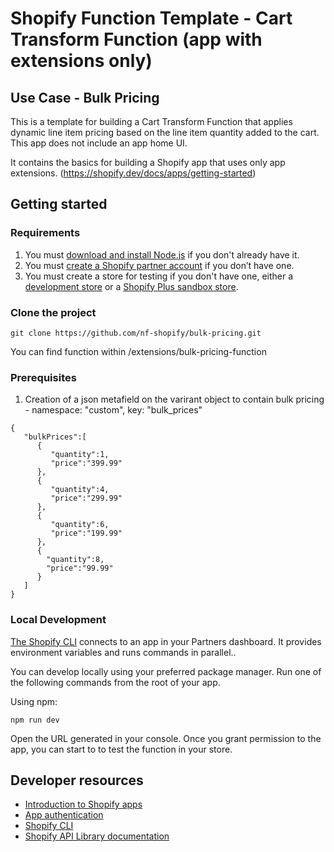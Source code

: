 # Shopify Function Template - Cart Transform Function (app with extensions only)
## Use Case - Bulk Pricing

This is a template for building a Cart Transform Function that applies dynamic line item pricing based on the line item quantity added to the cart. This app does not include an app home UI.

It contains the basics for building a Shopify app that uses only app extensions. (https://shopify.dev/docs/apps/getting-started)

## Getting started

### Requirements

1. You must [download and install Node.js](https://nodejs.org/en/download/) if you don't already have it.
1. You must [create a Shopify partner account](https://partners.shopify.com/signup) if you don’t have one.
1. You must create a store for testing if you don't have one, either a [development store](https://help.shopify.com/en/partners/dashboard/development-stores#create-a-development-store) or a [Shopify Plus sandbox store](https://help.shopify.com/en/partners/dashboard/managing-stores/plus-sandbox-store).

### Clone the project
```
git clone https://github.com/nf-shopify/bulk-pricing.git
```
You can find function within /extensions/bulk-pricing-function

### Prerequisites

1. Creation of a json metafield on the varirant object to contain bulk pricing - namespace: "custom", key: "bulk_prices"
```
{
   "bulkPrices":[
      {
         "quantity":1,
         "price":"399.99"
      },
      {
         "quantity":4,
         "price":"299.99"
      },
      {
         "quantity":6,
         "price":"199.99"
      },
      {
        "quantity":8,
        "price":"99.99"
      }
   ]
}
```


### Local Development

[The Shopify CLI](https://shopify.dev/docs/apps/tools/cli) connects to an app in your Partners dashboard. It provides environment variables and runs commands in parallel..

You can develop locally using your preferred package manager. Run one of the following commands from the root of your app.

Using npm:

```shell
npm run dev
```

Open the URL generated in your console. Once you grant permission to the app, you can start to to test the function in your store.


## Developer resources

- [Introduction to Shopify apps](https://shopify.dev/docs/apps/getting-started)
- [App authentication](https://shopify.dev/docs/apps/auth)
- [Shopify CLI](https://shopify.dev/docs/apps/tools/cli)
- [Shopify API Library documentation](https://github.com/Shopify/shopify-api-js#readme)



